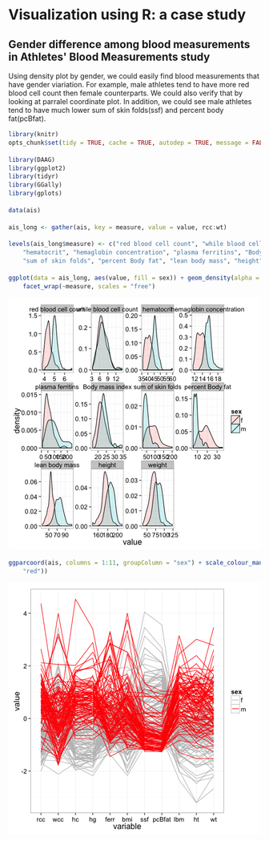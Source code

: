 
# Visualization using R: a case study

## Gender difference among blood measurements in Athletes' Blood Measurements study

Using density plot by gender, we could easily find blood measurements that have gender viariation.
For example, male athletes tend to have more red blood cell count then female counterparts.
We could also verify that by looking at parralel coordinate plot. In addition, we could see male athletes tend to have much lower sum of skin folds(ssf) and percent body fat(pcBfat).


```r
library(knitr)
opts_chunk$set(tidy = TRUE, cache = TRUE, autodep = TRUE, message = FALSE)

library(DAAG)
library(ggplot2)
library(tidyr)
library(GGally)
library(gplots)

data(ais)

ais_long <- gather(ais, key = measure, value = value, rcc:wt)

levels(ais_long$measure) <- c("red blood cell count", "while blood cell count", 
    "hematocrit", "hemaglobin concentration", "plasma ferritins", "Body mass index", 
    "sum of skin folds", "percent Body fat", "lean body mass", "height", "weight")

ggplot(data = ais_long, aes(value, fill = sex)) + geom_density(alpha = 0.2) + 
    facet_wrap(~measure, scales = "free")
```

![plot of chunk unnamed-chunk-1](figure/unnamed-chunk-1-1.png) 

```r
ggparcoord(ais, columns = 1:11, groupColumn = "sex") + scale_colour_manual(values = c("grey", 
    "red"))
```

![plot of chunk unnamed-chunk-1](figure/unnamed-chunk-1-2.png) 

 

